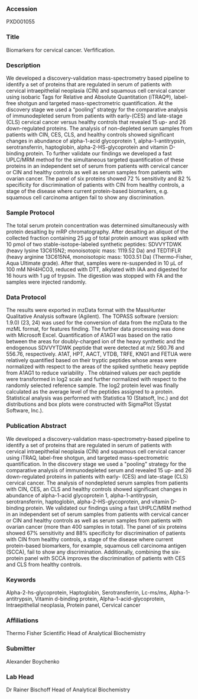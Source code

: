 ### Accession
PXD001055

### Title
Biomarkers for cervical cancer. Verfification.

### Description
We developed a discovery-validation mass-spectrometry based pipeline to identify a set of proteins that are regulated in serum of patients with cervical intraepithelial neoplasia (CIN) and squamous cell cervical cancer using isobaric Tags for Relative and Absolute Quantitation (iTRAQ®), label-free shotgun and targeted mass-spectrometric quantification. At the discovery stage we used a “pooling” strategy for the comparative analysis of immunodepleted serum from patients with early-(CES) and late-stage (CLS) cervical cancer versus healthy controls that revealed 15 up- and 26 down-regulated proteins. The analysis of non-depleted serum samples from patients with CIN, CES, CLS, and healthy controls showed significant changes in abundance of alpha-1-acid glycoprotein 1, alpha-1-antitrypsin, serotransferrin, haptoglobin, alpha-2-HS-glycoprotein and vitamin D-binding protein. To further validate our findings we developed a fast UPLC/MRM method for the simultaneous targeted quantification of these proteins in an independent set of serum from patients with cervical cancer or CIN and healthy controls as well as serum samples from patients with ovarian cancer. The panel of six proteins showed 72 % sensitivity and 82 % specificity for discrimination of patients with CIN from healthy controls, a stage of the disease where current protein-based biomarkers, e.g. squamous cell carcinoma antigen fail to show any discrimination.

### Sample Protocol
The total serum protein concentration was determined simultaneously with protein desalting by mRP chromatography. After desalting an aliquot of the collected fraction containing 25 µg of total protein amount was spiked with 10 pmol of two stable-isotope-labeled synthetic peptides: SDVVYTDWK (heavy lysine 13C615N2; monoisotopic mass: 1119.52 Da) and TEDTIFLR (heavy arginine 13C615N4, monoisotopic mass: 1003.51 Da) (Thermo-Fisher, Aqua Ultimate grade). After that, samples were re-suspended in 10 µL of 100 mM NH4HCO3, reduced with DTT, alkylated with IAA and digested for 16 hours with 1 µg of trypsin. The digestion was stopped with FA and the samples were injected randomly.

### Data Protocol
The results were exported in mzData format with the MassHunter Qualitative Analysis software (Agilent). The TOPASS software (version: 1.9.0) (23, 24) was used for the conversion of data from the mzData to the mzML format, for features finding. The further data processing was done with Microsoft Excel.  Quantification of A1AG1 was based on the ratio between the areas for doubly-charged ion of the heavy synthetic and the endogenous SDVVYTDWK peptide that were detected at m/z 560.76 and 556.76, respectively. A1AT, HPT, AACT, VTDB, TRFE, KNG1 and FETUA were relatively quantified based on their tryptic peptides whose areas were normalized with respect to the areas of the spiked synthetic heavy peptide from A1AG1 to reduce variability . The obtained values per each peptide were transformed in log2 scale and further normalized with respect to the randomly selected reference sample. The log2 protein level was finally calculated as the average level of the peptides assigned to a protein. Statistical analysis was performed with Statistica 10 (Statsoft, Inc.) and dot distributions and box plots were constructed with SigmaPlot (Systat Software, Inc.).

### Publication Abstract
We developed a discovery-validation mass-spectrometry-based pipeline to identify a set of proteins that are regulated in serum of patients with cervical intraepithelial neoplasia (CIN) and squamous cell cervical cancer using iTRAQ, label-free shotgun, and targeted mass-spectrometric quantification. In the discovery stage we used a "pooling" strategy for the comparative analysis of immunodepleted serum and revealed 15 up- and 26 down-regulated proteins in patients with early- (CES) and late-stage (CLS) cervical cancer. The analysis of nondepleted serum samples from patients with CIN, CES, an CLS and healthy controls showed significant changes in abundance of alpha-1-acid glycoprotein 1, alpha-1-antitrypsin, serotransferrin, haptoglobin, alpha-2-HS-glycoprotein, and vitamin D-binding protein. We validated our findings using a fast UHPLC/MRM method in an independent set of serum samples from patients with cervical cancer or CIN and healthy controls as well as serum samples from patients with ovarian cancer (more than 400 samples in total). The panel of six proteins showed 67% sensitivity and 88% specificity for discrimination of patients with CIN from healthy controls, a stage of the disease where current protein-based biomarkers, for example, squamous cell carcinoma antigen (SCCA), fail to show any discrimination. Additionally, combining the six-protein panel with SCCA improves the discrimination of patients with CES and CLS from healthy controls.

### Keywords
Alpha-2-hs-glycoprotein, Haptoglobin, Serotransferrin, Lc-ms/ms, Alpha-1-antitrypsin, Vitamin d-binding protein, Alpha-1-acid-glycoprotein, Intraepithelial neoplasia, Protein panel, Cervical cancer

### Affiliations
Thermo Fisher Scientific
Head of Analytical Biochemistry

### Submitter
Alexander Boychenko

### Lab Head
Dr Rainer Bischoff
Head of Analytical Biochemistry


